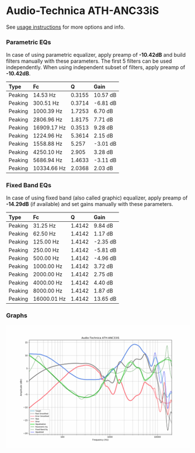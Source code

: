 # Audio-Technica ATH-ANC33iS
See [usage instructions](https://github.com/jaakkopasanen/AutoEq#usage) for more options and info.

### Parametric EQs
In case of using parametric equalizer, apply preamp of **-10.42dB** and build filters manually
with these parameters. The first 5 filters can be used independently.
When using independent subset of filters, apply preamp of **-10.42dB**.

| Type    | Fc          |      Q | Gain     |
|:--------|:------------|:-------|:---------|
| Peaking | 14.53 Hz    | 0.3155 | 10.57 dB |
| Peaking | 300.51 Hz   | 0.3714 | -6.81 dB |
| Peaking | 1000.39 Hz  | 1.7253 | 6.70 dB  |
| Peaking | 2806.96 Hz  | 1.8175 | 7.71 dB  |
| Peaking | 16909.17 Hz | 0.3513 | 9.28 dB  |
| Peaking | 1224.96 Hz  | 5.3614 | 2.15 dB  |
| Peaking | 1558.88 Hz  | 5.257  | -3.01 dB |
| Peaking | 4250.10 Hz  | 2.905  | 3.28 dB  |
| Peaking | 5686.94 Hz  | 1.4633 | -3.11 dB |
| Peaking | 10334.66 Hz | 2.0368 | 2.03 dB  |

### Fixed Band EQs
In case of using fixed band (also called graphic) equalizer, apply preamp of **-14.29dB**
(if available) and set gains manually with these parameters.

| Type    | Fc          |      Q | Gain     |
|:--------|:------------|:-------|:---------|
| Peaking | 31.25 Hz    | 1.4142 | 9.84 dB  |
| Peaking | 62.50 Hz    | 1.4142 | 1.17 dB  |
| Peaking | 125.00 Hz   | 1.4142 | -2.35 dB |
| Peaking | 250.00 Hz   | 1.4142 | -5.81 dB |
| Peaking | 500.00 Hz   | 1.4142 | -4.96 dB |
| Peaking | 1000.00 Hz  | 1.4142 | 3.72 dB  |
| Peaking | 2000.00 Hz  | 1.4142 | 2.75 dB  |
| Peaking | 4000.00 Hz  | 1.4142 | 4.40 dB  |
| Peaking | 8000.00 Hz  | 1.4142 | 1.87 dB  |
| Peaking | 16000.01 Hz | 1.4142 | 13.65 dB |

### Graphs
![](./Audio-Technica%20ATH-ANC33iS.png)